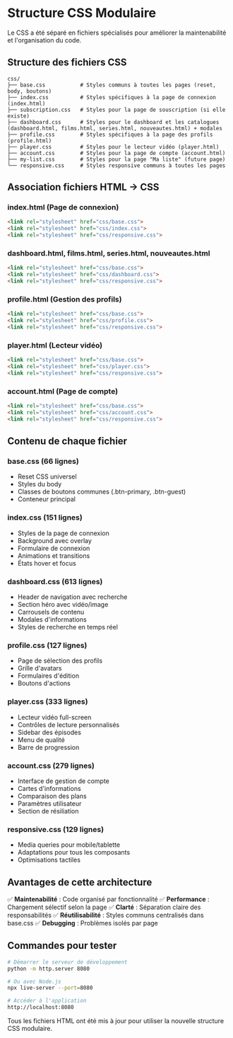 # Structure CSS Modulaire

Le CSS a été séparé en fichiers spécialisés pour améliorer la maintenabilité et l'organisation du code.

## Structure des fichiers CSS

```
css/
├── base.css           # Styles communs à toutes les pages (reset, body, boutons)
├── index.css          # Styles spécifiques à la page de connexion (index.html)
├── subscription.css   # Styles pour la page de souscription (si elle existe)
├── dashboard.css      # Styles pour le dashboard et les catalogues (dashboard.html, films.html, series.html, nouveautes.html) + modales
├── profile.css        # Styles spécifiques à la page des profils (profile.html)
├── player.css         # Styles pour le lecteur vidéo (player.html)
├── account.css        # Styles pour la page de compte (account.html)
├── my-list.css        # Styles pour la page "Ma liste" (future page)
└── responsive.css     # Styles responsive communs à toutes les pages
```

## Association fichiers HTML → CSS

### index.html (Page de connexion)
```html
<link rel="stylesheet" href="css/base.css">
<link rel="stylesheet" href="css/index.css">
<link rel="stylesheet" href="css/responsive.css">
```

### dashboard.html, films.html, series.html, nouveautes.html
```html
<link rel="stylesheet" href="css/base.css">
<link rel="stylesheet" href="css/dashboard.css">
<link rel="stylesheet" href="css/responsive.css">
```

### profile.html (Gestion des profils)
```html
<link rel="stylesheet" href="css/base.css">
<link rel="stylesheet" href="css/profile.css">
<link rel="stylesheet" href="css/responsive.css">
```

### player.html (Lecteur vidéo)
```html
<link rel="stylesheet" href="css/base.css">
<link rel="stylesheet" href="css/player.css">
<link rel="stylesheet" href="css/responsive.css">
```

### account.html (Page de compte)
```html
<link rel="stylesheet" href="css/base.css">
<link rel="stylesheet" href="css/account.css">
<link rel="stylesheet" href="css/responsive.css">
```

## Contenu de chaque fichier

### base.css (66 lignes)
- Reset CSS universel
- Styles du body
- Classes de boutons communes (.btn-primary, .btn-guest)
- Conteneur principal

### index.css (151 lignes)
- Styles de la page de connexion
- Background avec overlay
- Formulaire de connexion
- Animations et transitions
- États hover et focus

### dashboard.css (613 lignes)
- Header de navigation avec recherche
- Section héro avec vidéo/image
- Carrousels de contenu
- Modales d'informations
- Styles de recherche en temps réel

### profile.css (127 lignes)
- Page de sélection des profils
- Grille d'avatars
- Formulaires d'édition
- Boutons d'actions

### player.css (333 lignes)
- Lecteur vidéo full-screen
- Contrôles de lecture personnalisés
- Sidebar des épisodes
- Menu de qualité
- Barre de progression

### account.css (279 lignes)
- Interface de gestion de compte
- Cartes d'informations
- Comparaison des plans
- Paramètres utilisateur
- Section de résiliation

### responsive.css (129 lignes)
- Media queries pour mobile/tablette
- Adaptations pour tous les composants
- Optimisations tactiles

## Avantages de cette architecture

✅ **Maintenabilité** : Code organisé par fonctionnalité
✅ **Performance** : Chargement sélectif selon la page
✅ **Clarté** : Séparation claire des responsabilités
✅ **Réutilisabilité** : Styles communs centralisés dans base.css
✅ **Debugging** : Problèmes isolés par page

## Commandes pour tester

```bash
# Démarrer le serveur de développement
python -m http.server 8080

# Ou avec Node.js
npx live-server --port=8080

# Accéder à l'application
http://localhost:8080
```

Tous les fichiers HTML ont été mis à jour pour utiliser la nouvelle structure CSS modulaire.